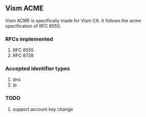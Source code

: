 ## Vism ACME

Vism ACME is specifically made for Vism CA. It follows the acme specification of RFC 8555.

### RFCs implemented
1. RFC 8555
2. RFC 8738

### Accepted identifier types
1. dns
2. ip

### TODO
1. support account key change